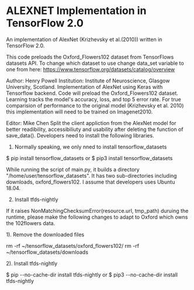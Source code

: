 # ALEXNET Implementation in TensorFlow 2.0

An implementation of AlexNet (Krizhevsky et al.(2010)) written in TensorFlow 2.0.

This code preloads the Oxford_Flowers102 dataset from TensorFlows datasets API. To change which dataset to use
change data_set variable to one from here: https://www.tensorflow.org/datasets/catalog/overview

Author: Henry Powell
Institution: Institute of Neuroscience, Glasgow University, Scotland.
Implementation of AlexNet using Keras with Tensorflow backend. Code will preload the Oxford_Flowers102 dataset.
Learning tracks the model's accuracy, loss, and top 5 error rate. For true comparision of performance to the original
model (Krizhevsky et al. 2010) this implementation will need to be trained on Imagenet2010.

Editor: Mike Chen
Split the client appliction from the AlexNet model for better readibility, accessibiliuty and usability after deleting 
the function of save_data(). Developers need to install the following libraries. 

1. Normally speaking, we only nned to install tensorflow_datasets

$ pip install tensorflow_datasets
or 
$ pip3 install tensorflow_datasets

While running the script of main.py, it builds a directory "/home/user/tensorflow_datasets". It has two sub-directories 
including downloads, oxford_flowers102. I assume that developers uses Ubuntu 18.04. 

2. Install tfds-nightly

If it raises NonMatchingChecksumError(resource.url, tmp_path) duruing the runtime, please make the following changes to 
adapt to Oxford which owns the 102flowers data. 

1). Remove the downloaded files

rm -rf ~/tensorflow_datasets/oxford_flowers102/
rm -rf ~/tensorflow_datasets/downloads

2). Install tfds-nightly

$ pip --no-cache-dir install tfds-nightly
or 
$ pip3 --no-cache-dir install tfds-nightly
